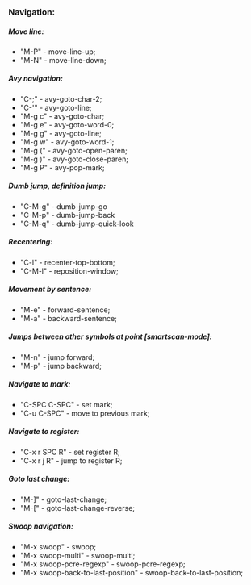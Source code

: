 ### Navigation:

##### Move line:
* "M-P" - move-line-up;
* "M-N" - move-line-down;

##### Avy navigation:
* "C-;" - avy-goto-char-2;
* "C-'" - avy-goto-line;
* "M-g c" - avy-goto-char;
* "M-g e" - avy-goto-word-0;
* "M-g g" - avy-goto-line;
* "M-g w" - avy-goto-word-1;
* "M-g (" - avy-goto-open-paren;
* "M-g )" - avy-goto-close-paren;
* "M-g P" - avy-pop-mark;

##### Dumb jump, definition jump:
* "C-M-g" - dumb-jump-go
* "C-M-p" - dumb-jump-back
* "C-M-q" - dumb-jump-quick-look

##### Recentering:
* "C-l" - recenter-top-bottom;
* "C-M-l" - reposition-window;

##### Movement by sentence:
* "M-e" - forward-sentence;
* "M-a" - backward-sentence;

##### Jumps between other symbols at point [smartscan-mode]:
* "M-n" - jump forward;
* "M-p" - jump backward;

##### Navigate to mark:
* "C-SPC C-SPC" - set mark;
* "C-u C-SPC" - move to previous mark;

##### Navigate to register:
* "C-x r SPC R" - set register R;
* "C-x r j R" - jump to register R;

##### Goto last change:
* "M-]" - goto-last-change;
* "M-[" - goto-last-change-reverse;

##### Swoop navigation:
* "M-x swoop" - swoop;
* "M-x swoop-multi" - swoop-multi;
* "M-x swoop-pcre-regexp" - swoop-pcre-regexp;
* "M-x swoop-back-to-last-position" - swoop-back-to-last-position;
